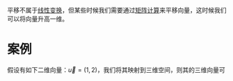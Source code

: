 平移不属于[线性变换](线性变换.md)，但某些时候我们需要通过[矩阵计算](矩阵计算.md)来平移向量，这时候我们可以将向量升高一维。

# 案例
假设有如下二维向量：$\vec{u} = (1,2)$，我们将其映射到三维空间，则其的三维向量可